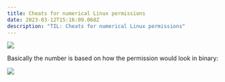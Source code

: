 ```yaml
---
title: Cheats for numerical Linux permissions
date: 2023-03-12T15:16:09.068Z
description: "TIL: Cheats for numerical Linux permissions"
---
```



![](/img/permisions-examples.png)

Basically the number is based on how the permission would look in binary:

![](/img/binary-numbers.png)